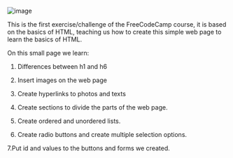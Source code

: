 ![image](https://github.com/Gajeta21/Freecodecamp-the-CatPhotoApp/assets/95509245/849783ba-ea71-45de-8480-cfd101856311)

This is the first exercise/challenge of the FreeCodeCamp course, it is based on the basics of HTML, teaching us how to create this simple web page to learn the basics of HTML.

On this small page we learn:

1. Differences between h1 and h6

2. Insert images on the web page

3. Create hyperlinks to photos and texts

4. Create sections to divide the parts of the web page.

5. Create ordered and unordered lists.

6. Create radio buttons and create multiple selection options.

7.Put id and values ​​to the buttons and forms we created.
